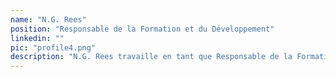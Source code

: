 ```yaml
---
name: "N.G. Rees"
position: "Responsable de la Formation et du Développement"
linkedin: ""
pic: "profile4.png"
description: "N.G. Rees travaille en tant que Responsable de la Formation et du Développement pour les Communautés Résilientes. Lorsqu'il n'est pas engagé dans le développement, il est consultant en éducation basé à Tanger, au Maroc. Rees se concentre actuellement sur l'intersection entre la formation des enseignants, l'enseignement basé sur les tâches et le développement communautaire. Auparavant, il a travaillé avec le Corps de la Paix américain de 2014 à 2016 à Khémisset et Kénitra, au Maroc."
---
```

